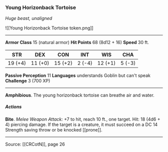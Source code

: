 ### Young Horizonback Tortoise
_Huge beast, unaligned_

![[Young Horizonback Tortoise token.png]]


---

**Armor Class** 15 (natural armor)
**Hit Points** 68 (8d12 + 16)
**Speed** 30 ft.

| STR     | DEX     | CON     | INT     | WIS     | CHA     |
|---------|---------|---------|---------|---------|---------|
| 19 (+4) | 11 (+0) | 15 (+2) | 2 (-4) | 12 (+1) | 5 (-3) |

**Passive Perception** 11
**Languages** understands Goblin but can't speak
**Challenge** 3 (700 XP)

---

**Amphibious**. The young horizonback tortoise can breathe air and water.

##### Actions
**Bite**. _Melee Weapon Attack:_ +7 to hit, reach 10 ft., one target. Hit: 18 (4d6 + 4) piercing damage. If the target is a creature, it must succeed on a DC 14 Strength saving throw or be knocked [[prone]].


---

Source: [[CRCotN]], page 26